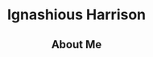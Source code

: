 <!--DOCTYPE html-->
<html>
<body>
  <h1><center><b>Ignashious Harrison</center></h1>
</body>
  <h2><center> About Me</center> </h2>
</html>

